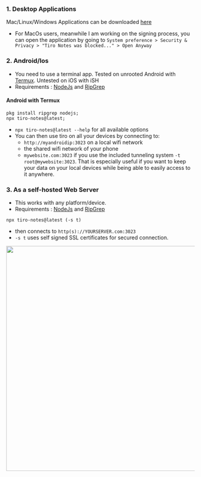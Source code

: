 ### 1. Desktop Applications <!-- {docsify-ignore} -->

Mac/Linux/Windows Applications can be downloaded [here](https://github.com/dotgreg/tiro-notes/releases/tag/production) 

- For MacOs users, meanwhile I am working on the signing process, you can open the application by going to ```System preference > Security & Privacy > "Tiro Notes was blocked..." > Open Anyway```

### 2. Android/Ios  <!-- {docsify-ignore} -->
- You need to use a terminal app. Tested on unrooted Android with [Termux](https://termux.com). Untested on iOS with iSH
- Requirements : [NodeJs](https://nodejs.org/en/download/) and [RipGrep](https://github.com/BurntSushi/ripgrep)

#### Android with Termux
```
pkg install ripgrep nodejs;
npx tiro-notes@latest;
```

- ```npx tiro-notes@latest --help``` for all available options
- You can then use tiro on all your devices by connecting to:
  - ```http://myandroidip:3023``` on a local wifi network
  - the shared wifi network of your phone
  - ```mywebsite.com:3023``` if you use the included tunneling system ```-t root@mywebsite:3023```. That is especially useful if you want to keep your data on your local devices while being able to easily access to it anywhere.

### 3. As a self-hosted Web Server  <!-- {docsify-ignore} -->
- This works with any platform/device.
- Requirements : [NodeJs](https://nodejs.org/en/download/) and [RipGrep](https://github.com/BurntSushi/ripgrep)

```
npx tiro-notes@latest (-s t)
```
- then connects to ```http(s)://YOURSERVER.com:3023```
- ```-s t``` uses self signed SSL certificates for secured connection.

<img src="https://user-images.githubusercontent.com/2981891/159723396-b5e81dcd-a4aa-4581-9b7f-e3b62bcdef65.gif" width="600"/>


